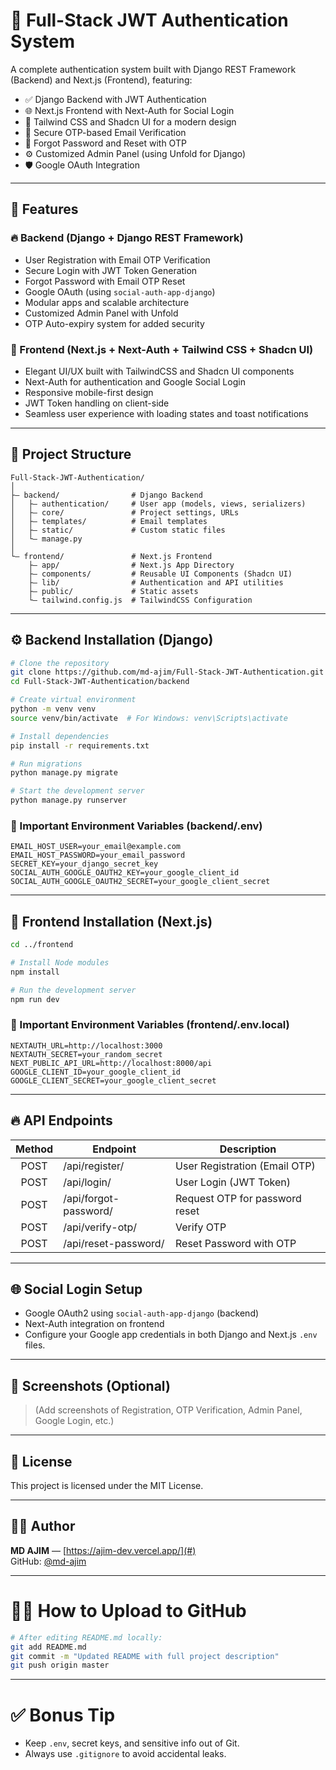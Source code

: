 # 🔐 Full-Stack JWT Authentication System

A complete authentication system built with Django REST Framework (Backend) and Next.js (Frontend), featuring:

- ✅ Django Backend with JWT Authentication
- 🌐 Next.js Frontend with Next-Auth for Social Login
- 🎨 Tailwind CSS and Shadcn UI for a modern design
- 🔐 Secure OTP-based Email Verification
- 🔁 Forgot Password and Reset with OTP
- ⚙️ Customized Admin Panel (using Unfold for Django)
- 🛡️ Google OAuth Integration

---

## 🚀 Features

### 🔥 Backend (Django + Django REST Framework)
- User Registration with Email OTP Verification
- Secure Login with JWT Token Generation
- Forgot Password with Email OTP Reset
- Google OAuth (using `social-auth-app-django`)
- Modular apps and scalable architecture
- Customized Admin Panel with Unfold
- OTP Auto-expiry system for added security

### 🎨 Frontend (Next.js + Next-Auth + Tailwind CSS + Shadcn UI)
- Elegant UI/UX built with TailwindCSS and Shadcn UI components
- Next-Auth for authentication and Google Social Login
- Responsive mobile-first design
- JWT Token handling on client-side
- Seamless user experience with loading states and toast notifications

---

## 📁 Project Structure

```
Full-Stack-JWT-Authentication/
│
├— backend/                # Django Backend
│   ├— authentication/     # User app (models, views, serializers)
│   ├— core/               # Project settings, URLs
│   ├— templates/          # Email templates
│   ├— static/             # Custom static files
│   └— manage.py
│
└— frontend/               # Next.js Frontend
    ├— app/                # Next.js App Directory
    ├— components/         # Reusable UI Components (Shadcn UI)
    ├— lib/                # Authentication and API utilities
    ├— public/             # Static assets
    └— tailwind.config.js  # TailwindCSS Configuration
```

---

## ⚙️ Backend Installation (Django)

```bash
# Clone the repository
git clone https://github.com/md-ajim/Full-Stack-JWT-Authentication.git
cd Full-Stack-JWT-Authentication/backend

# Create virtual environment
python -m venv venv
source venv/bin/activate  # For Windows: venv\Scripts\activate

# Install dependencies
pip install -r requirements.txt

# Run migrations
python manage.py migrate

# Start the development server
python manage.py runserver
```

### 🔑 Important Environment Variables (backend/.env)

```
EMAIL_HOST_USER=your_email@example.com
EMAIL_HOST_PASSWORD=your_email_password
SECRET_KEY=your_django_secret_key
SOCIAL_AUTH_GOOGLE_OAUTH2_KEY=your_google_client_id
SOCIAL_AUTH_GOOGLE_OAUTH2_SECRET=your_google_client_secret
```

---

## 🎨 Frontend Installation (Next.js)

```bash
cd ../frontend

# Install Node modules
npm install

# Run the development server
npm run dev
```

### 🔑 Important Environment Variables (frontend/.env.local)

```
NEXTAUTH_URL=http://localhost:3000
NEXTAUTH_SECRET=your_random_secret
NEXT_PUBLIC_API_URL=http://localhost:8000/api
GOOGLE_CLIENT_ID=your_google_client_id
GOOGLE_CLIENT_SECRET=your_google_client_secret
```

---

## 🔥 API Endpoints

| Method | Endpoint                  | Description                        |
|:------:|----------------------------|------------------------------------|
| POST   | /api/register/              | User Registration (Email OTP)      |
| POST   | /api/login/                 | User Login (JWT Token)             |
| POST   | /api/forgot-password/       | Request OTP for password reset     |
| POST   | /api/verify-otp/            | Verify OTP                         |
| POST   | /api/reset-password/        | Reset Password with OTP            |

---

## 🌐 Social Login Setup

- Google OAuth2 using `social-auth-app-django` (backend)
- Next-Auth integration on frontend
- Configure your Google app credentials in both Django and Next.js `.env` files.

---

## 📸 Screenshots (Optional)

> (Add screenshots of Registration, OTP Verification, Admin Panel, Google Login, etc.)

---

## 📃 License

This project is licensed under the MIT License.

---

## 👨‍💼 Author

**MD AJIM** — [https://ajim-dev.vercel.app/](#)  
GitHub: [@md-ajim](#)

---

# 👨‍💼 How to Upload to GitHub

```bash
# After editing README.md locally:
git add README.md
git commit -m "Updated README with full project description"
git push origin master
```

---

# ✅ Bonus Tip

- Keep `.env`, secret keys, and sensitive info out of Git.
- Always use `.gitignore` to avoid accidental leaks.

